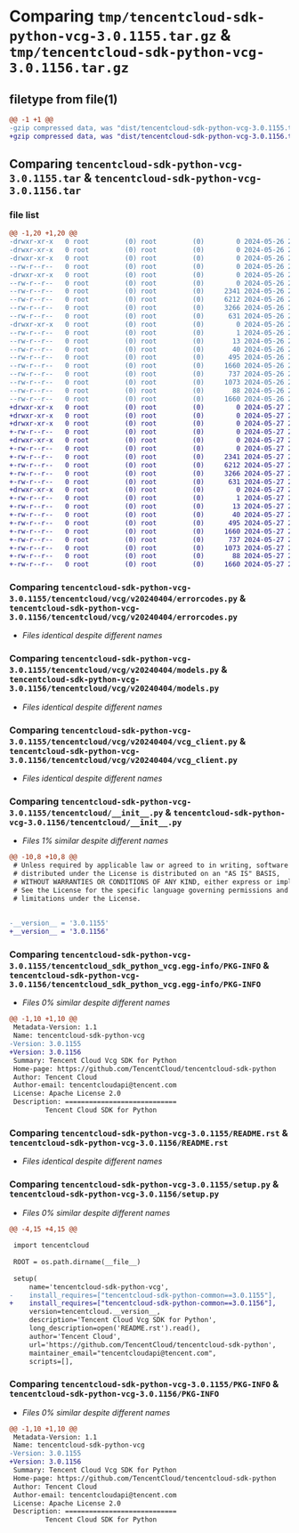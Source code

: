 # Comparing `tmp/tencentcloud-sdk-python-vcg-3.0.1155.tar.gz` & `tmp/tencentcloud-sdk-python-vcg-3.0.1156.tar.gz`

## filetype from file(1)

```diff
@@ -1 +1 @@
-gzip compressed data, was "dist/tencentcloud-sdk-python-vcg-3.0.1155.tar", last modified: Sun May 26 21:06:25 2024, max compression
+gzip compressed data, was "dist/tencentcloud-sdk-python-vcg-3.0.1156.tar", last modified: Mon May 27 21:23:52 2024, max compression
```

## Comparing `tencentcloud-sdk-python-vcg-3.0.1155.tar` & `tencentcloud-sdk-python-vcg-3.0.1156.tar`

### file list

```diff
@@ -1,20 +1,20 @@
-drwxr-xr-x   0 root         (0) root         (0)        0 2024-05-26 21:06:25.000000 tencentcloud-sdk-python-vcg-3.0.1155/
-drwxr-xr-x   0 root         (0) root         (0)        0 2024-05-26 21:06:25.000000 tencentcloud-sdk-python-vcg-3.0.1155/tencentcloud/
-drwxr-xr-x   0 root         (0) root         (0)        0 2024-05-26 21:06:25.000000 tencentcloud-sdk-python-vcg-3.0.1155/tencentcloud/vcg/
--rw-r--r--   0 root         (0) root         (0)        0 2024-05-26 21:06:25.000000 tencentcloud-sdk-python-vcg-3.0.1155/tencentcloud/vcg/__init__.py
-drwxr-xr-x   0 root         (0) root         (0)        0 2024-05-26 21:06:25.000000 tencentcloud-sdk-python-vcg-3.0.1155/tencentcloud/vcg/v20240404/
--rw-r--r--   0 root         (0) root         (0)        0 2024-05-26 21:06:25.000000 tencentcloud-sdk-python-vcg-3.0.1155/tencentcloud/vcg/v20240404/__init__.py
--rw-r--r--   0 root         (0) root         (0)     2341 2024-05-26 21:06:25.000000 tencentcloud-sdk-python-vcg-3.0.1155/tencentcloud/vcg/v20240404/errorcodes.py
--rw-r--r--   0 root         (0) root         (0)     6212 2024-05-26 21:06:25.000000 tencentcloud-sdk-python-vcg-3.0.1155/tencentcloud/vcg/v20240404/models.py
--rw-r--r--   0 root         (0) root         (0)     3266 2024-05-26 21:06:25.000000 tencentcloud-sdk-python-vcg-3.0.1155/tencentcloud/vcg/v20240404/vcg_client.py
--rw-r--r--   0 root         (0) root         (0)      631 2024-05-26 21:06:25.000000 tencentcloud-sdk-python-vcg-3.0.1155/tencentcloud/__init__.py
-drwxr-xr-x   0 root         (0) root         (0)        0 2024-05-26 21:06:25.000000 tencentcloud-sdk-python-vcg-3.0.1155/tencentcloud_sdk_python_vcg.egg-info/
--rw-r--r--   0 root         (0) root         (0)        1 2024-05-26 21:06:25.000000 tencentcloud-sdk-python-vcg-3.0.1155/tencentcloud_sdk_python_vcg.egg-info/dependency_links.txt
--rw-r--r--   0 root         (0) root         (0)       13 2024-05-26 21:06:25.000000 tencentcloud-sdk-python-vcg-3.0.1155/tencentcloud_sdk_python_vcg.egg-info/top_level.txt
--rw-r--r--   0 root         (0) root         (0)       40 2024-05-26 21:06:25.000000 tencentcloud-sdk-python-vcg-3.0.1155/tencentcloud_sdk_python_vcg.egg-info/requires.txt
--rw-r--r--   0 root         (0) root         (0)      495 2024-05-26 21:06:25.000000 tencentcloud-sdk-python-vcg-3.0.1155/tencentcloud_sdk_python_vcg.egg-info/SOURCES.txt
--rw-r--r--   0 root         (0) root         (0)     1660 2024-05-26 21:06:25.000000 tencentcloud-sdk-python-vcg-3.0.1155/tencentcloud_sdk_python_vcg.egg-info/PKG-INFO
--rw-r--r--   0 root         (0) root         (0)      737 2024-05-26 21:06:25.000000 tencentcloud-sdk-python-vcg-3.0.1155/README.rst
--rw-r--r--   0 root         (0) root         (0)     1073 2024-05-26 21:06:25.000000 tencentcloud-sdk-python-vcg-3.0.1155/setup.py
--rw-r--r--   0 root         (0) root         (0)       88 2024-05-26 21:06:25.000000 tencentcloud-sdk-python-vcg-3.0.1155/setup.cfg
--rw-r--r--   0 root         (0) root         (0)     1660 2024-05-26 21:06:25.000000 tencentcloud-sdk-python-vcg-3.0.1155/PKG-INFO
+drwxr-xr-x   0 root         (0) root         (0)        0 2024-05-27 21:23:52.000000 tencentcloud-sdk-python-vcg-3.0.1156/
+drwxr-xr-x   0 root         (0) root         (0)        0 2024-05-27 21:23:52.000000 tencentcloud-sdk-python-vcg-3.0.1156/tencentcloud/
+drwxr-xr-x   0 root         (0) root         (0)        0 2024-05-27 21:23:52.000000 tencentcloud-sdk-python-vcg-3.0.1156/tencentcloud/vcg/
+-rw-r--r--   0 root         (0) root         (0)        0 2024-05-27 21:23:52.000000 tencentcloud-sdk-python-vcg-3.0.1156/tencentcloud/vcg/__init__.py
+drwxr-xr-x   0 root         (0) root         (0)        0 2024-05-27 21:23:52.000000 tencentcloud-sdk-python-vcg-3.0.1156/tencentcloud/vcg/v20240404/
+-rw-r--r--   0 root         (0) root         (0)        0 2024-05-27 21:23:52.000000 tencentcloud-sdk-python-vcg-3.0.1156/tencentcloud/vcg/v20240404/__init__.py
+-rw-r--r--   0 root         (0) root         (0)     2341 2024-05-27 21:23:52.000000 tencentcloud-sdk-python-vcg-3.0.1156/tencentcloud/vcg/v20240404/errorcodes.py
+-rw-r--r--   0 root         (0) root         (0)     6212 2024-05-27 21:23:52.000000 tencentcloud-sdk-python-vcg-3.0.1156/tencentcloud/vcg/v20240404/models.py
+-rw-r--r--   0 root         (0) root         (0)     3266 2024-05-27 21:23:52.000000 tencentcloud-sdk-python-vcg-3.0.1156/tencentcloud/vcg/v20240404/vcg_client.py
+-rw-r--r--   0 root         (0) root         (0)      631 2024-05-27 21:23:52.000000 tencentcloud-sdk-python-vcg-3.0.1156/tencentcloud/__init__.py
+drwxr-xr-x   0 root         (0) root         (0)        0 2024-05-27 21:23:52.000000 tencentcloud-sdk-python-vcg-3.0.1156/tencentcloud_sdk_python_vcg.egg-info/
+-rw-r--r--   0 root         (0) root         (0)        1 2024-05-27 21:23:52.000000 tencentcloud-sdk-python-vcg-3.0.1156/tencentcloud_sdk_python_vcg.egg-info/dependency_links.txt
+-rw-r--r--   0 root         (0) root         (0)       13 2024-05-27 21:23:52.000000 tencentcloud-sdk-python-vcg-3.0.1156/tencentcloud_sdk_python_vcg.egg-info/top_level.txt
+-rw-r--r--   0 root         (0) root         (0)       40 2024-05-27 21:23:52.000000 tencentcloud-sdk-python-vcg-3.0.1156/tencentcloud_sdk_python_vcg.egg-info/requires.txt
+-rw-r--r--   0 root         (0) root         (0)      495 2024-05-27 21:23:52.000000 tencentcloud-sdk-python-vcg-3.0.1156/tencentcloud_sdk_python_vcg.egg-info/SOURCES.txt
+-rw-r--r--   0 root         (0) root         (0)     1660 2024-05-27 21:23:52.000000 tencentcloud-sdk-python-vcg-3.0.1156/tencentcloud_sdk_python_vcg.egg-info/PKG-INFO
+-rw-r--r--   0 root         (0) root         (0)      737 2024-05-27 21:23:52.000000 tencentcloud-sdk-python-vcg-3.0.1156/README.rst
+-rw-r--r--   0 root         (0) root         (0)     1073 2024-05-27 21:23:52.000000 tencentcloud-sdk-python-vcg-3.0.1156/setup.py
+-rw-r--r--   0 root         (0) root         (0)       88 2024-05-27 21:23:52.000000 tencentcloud-sdk-python-vcg-3.0.1156/setup.cfg
+-rw-r--r--   0 root         (0) root         (0)     1660 2024-05-27 21:23:52.000000 tencentcloud-sdk-python-vcg-3.0.1156/PKG-INFO
```

### Comparing `tencentcloud-sdk-python-vcg-3.0.1155/tencentcloud/vcg/v20240404/errorcodes.py` & `tencentcloud-sdk-python-vcg-3.0.1156/tencentcloud/vcg/v20240404/errorcodes.py`

 * *Files identical despite different names*

### Comparing `tencentcloud-sdk-python-vcg-3.0.1155/tencentcloud/vcg/v20240404/models.py` & `tencentcloud-sdk-python-vcg-3.0.1156/tencentcloud/vcg/v20240404/models.py`

 * *Files identical despite different names*

### Comparing `tencentcloud-sdk-python-vcg-3.0.1155/tencentcloud/vcg/v20240404/vcg_client.py` & `tencentcloud-sdk-python-vcg-3.0.1156/tencentcloud/vcg/v20240404/vcg_client.py`

 * *Files identical despite different names*

### Comparing `tencentcloud-sdk-python-vcg-3.0.1155/tencentcloud/__init__.py` & `tencentcloud-sdk-python-vcg-3.0.1156/tencentcloud/__init__.py`

 * *Files 1% similar despite different names*

```diff
@@ -10,8 +10,8 @@
 # Unless required by applicable law or agreed to in writing, software
 # distributed under the License is distributed on an "AS IS" BASIS,
 # WITHOUT WARRANTIES OR CONDITIONS OF ANY KIND, either express or implied.
 # See the License for the specific language governing permissions and
 # limitations under the License.
 
 
-__version__ = '3.0.1155'
+__version__ = '3.0.1156'
```

### Comparing `tencentcloud-sdk-python-vcg-3.0.1155/tencentcloud_sdk_python_vcg.egg-info/PKG-INFO` & `tencentcloud-sdk-python-vcg-3.0.1156/tencentcloud_sdk_python_vcg.egg-info/PKG-INFO`

 * *Files 0% similar despite different names*

```diff
@@ -1,10 +1,10 @@
 Metadata-Version: 1.1
 Name: tencentcloud-sdk-python-vcg
-Version: 3.0.1155
+Version: 3.0.1156
 Summary: Tencent Cloud Vcg SDK for Python
 Home-page: https://github.com/TencentCloud/tencentcloud-sdk-python
 Author: Tencent Cloud
 Author-email: tencentcloudapi@tencent.com
 License: Apache License 2.0
 Description: ============================
         Tencent Cloud SDK for Python
```

### Comparing `tencentcloud-sdk-python-vcg-3.0.1155/README.rst` & `tencentcloud-sdk-python-vcg-3.0.1156/README.rst`

 * *Files identical despite different names*

### Comparing `tencentcloud-sdk-python-vcg-3.0.1155/setup.py` & `tencentcloud-sdk-python-vcg-3.0.1156/setup.py`

 * *Files 0% similar despite different names*

```diff
@@ -4,15 +4,15 @@
 
 import tencentcloud
 
 ROOT = os.path.dirname(__file__)
 
 setup(
     name='tencentcloud-sdk-python-vcg',
-    install_requires=["tencentcloud-sdk-python-common==3.0.1155"],
+    install_requires=["tencentcloud-sdk-python-common==3.0.1156"],
     version=tencentcloud.__version__,
     description='Tencent Cloud Vcg SDK for Python',
     long_description=open('README.rst').read(),
     author='Tencent Cloud',
     url='https://github.com/TencentCloud/tencentcloud-sdk-python',
     maintainer_email="tencentcloudapi@tencent.com",
     scripts=[],
```

### Comparing `tencentcloud-sdk-python-vcg-3.0.1155/PKG-INFO` & `tencentcloud-sdk-python-vcg-3.0.1156/PKG-INFO`

 * *Files 0% similar despite different names*

```diff
@@ -1,10 +1,10 @@
 Metadata-Version: 1.1
 Name: tencentcloud-sdk-python-vcg
-Version: 3.0.1155
+Version: 3.0.1156
 Summary: Tencent Cloud Vcg SDK for Python
 Home-page: https://github.com/TencentCloud/tencentcloud-sdk-python
 Author: Tencent Cloud
 Author-email: tencentcloudapi@tencent.com
 License: Apache License 2.0
 Description: ============================
         Tencent Cloud SDK for Python
```


